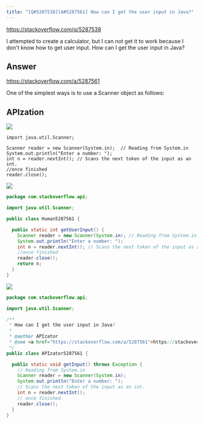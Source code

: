 ```yaml
---
title: "[Q#5287538][A#5287561] How can I get the user input in Java?"
---
```


https://stackoverflow.com/q/5287538

I attempted to create a calculator, but I can not get it to work because I don&#x27;t know how to get user input.
How can I get the user input in Java?

## Answer

https://stackoverflow.com/a/5287561

One of the simplest ways is to use a Scanner object as follows:

## APIzation

<div class="code-3columns-row">

<div class="code-3columns-column">

<div><img src="/stackoverflow.png" /></div>

```plain
import java.util.Scanner;

Scanner reader = new Scanner(System.in);  // Reading from System.in
System.out.println("Enter a number: ");
int n = reader.nextInt(); // Scans the next token of the input as an int.
//once finished
reader.close();
```

</div>

<div class="code-3columns-column">

<div><img src="/human.png" /></div>

```java
package com.stackoverflow.api;

import java.util.Scanner;

public class Human5287561 {

  public static int getUserInput() {
    Scanner reader = new Scanner(System.in); // Reading from System.in
    System.out.println("Enter a number: ");
    int n = reader.nextInt(); // Scans the next token of the input as an int.
    //once finished
    reader.close();
    return n;
  }
}

```

</div>

<div class="code-3columns-column">

<div><img src="/apizator.png" /></div>

```java
package com.stackoverflow.api;

import java.util.Scanner;

/**
 * How can I get the user input in Java?
 *
 * @author APIzator
 * @see <a href="https://stackoverflow.com/a/5287561">https://stackoverflow.com/a/5287561</a>
 */
public class APIzator5287561 {

  public static void getInput() throws Exception {
    // Reading from System.in
    Scanner reader = new Scanner(System.in);
    System.out.println("Enter a number: ");
    // Scans the next token of the input as an int.
    int n = reader.nextInt();
    // once finished
    reader.close();
  }
}

```

</div>

</div>